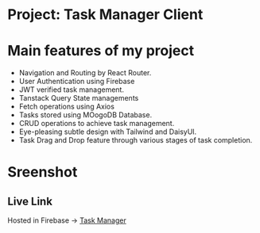# Project: Task Manager Client

# Main features of my project

* Navigation and Routing by React Router.
* User Authentication using Firebase
* JWT verified task management.
* Tanstack Query State managements
* Fetch operations using Axios
* Tasks stored using MOogoDB Database.
* CRUD operations to achieve task management.
* Eye-pleasing subtle design with Tailwind and DaisyUI.
* Task Drag and Drop feature through various stages of task completion.


# Sreenshot


## Live Link
Hosted in Firebase -> [Task Manager](https://task-manager-3fd7b.web.app/my-tasks)